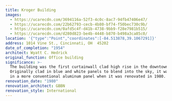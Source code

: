 ```yaml
---
title: Kroger Building
images:
  - https://ucarecdn.com/3694116a-52f3-4c0c-8ac7-94fb47406e47/
  - https://ucarecdn.com/22b62793-cecb-4b80-bf74-f50bec730c9b/
  - https://ucarecdn.com/0afd5c4f-d41b-4738-9bb9-f28e7981b515/
  - https://ucarecdn.com/d280d823-be4b-4448-b870-b498a3ca85c0/
location: '{"type":"Point","coordinates":[-84.513878,39.1067291]}'
address: 1014 Vine St., Cincinnati, OH  45202
date_of_completion: "1954"
architect: Wyatt C. Hedrick
original_function: Office building
significance: >-
  The building was the first curtainwall clad high rise in the downtown area. 
  Originally clad in blue and white panels to blend into the sky, it was reclad
  in a more conventional aluminum panel when it was renovated in 1980.
renovation_date: "1980"
renovation_architect: GBBN
renovation_style: International
---
```


